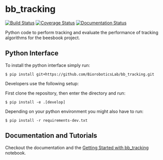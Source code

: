 # bb_tracking

[![Build Status](https://secure.travis-ci.org/BioroboticsLab/bb_tracking.svg?branch=master)](http://travis-ci.org/BioroboticsLab/bb_tracking?branch=master)
[![Coverage Status](https://coveralls.io/repos/github/BioroboticsLab/bb_tracking/badge.svg?branch=master)](https://coveralls.io/github/BioroboticsLab/bb_tracking?branch=master)
[![Documentation Status](https://readthedocs.org/projects/bb-tracking/badge/?version=latest)](http://bb-tracking.readthedocs.io/en/latest/?badge=latest)

Python code to perform tracking and evaluate the performance of tracking algorithms for the beesbook project.

## Python Interface

To install the python interface simply run:

```
$ pip install git+https://github.com/BioroboticsLab/bb_tracking.git
```

Developers use the following setup:

First clone the repository, then enter the directory and run:

```
$ pip install -e .[develop]
```

Depending on your python environment you might also have to run:

```
$ pip install -r requirements-dev.txt
```

## Documentation and Tutorials

Checkout the documentation and the [Getting Started with bb_tracking](https://github.com/BioroboticsLab/bb_tracking/blob/master/getting-started-with-bb-tracking.ipynb) notebook.
